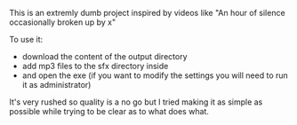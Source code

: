 This is an extremly dumb project inspired by videos like "An hour of silence occasionally broken up by x"

To use it:
- download the content of the output directory
- add mp3 files to the sfx directory inside
- and open the exe (if you want to modify the settings you will need to run it as administrator)

It's very rushed so quality is a no go but I tried making it as simple as possible while trying to be clear
as to what does what.

